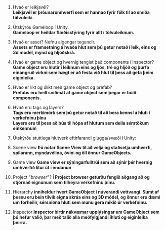 1. Hvað er leikjavél?  
  **Leikjavél er þróunarumhverfi sem er hannað fyrir fólk til að smíða tölvuleiki.**
  
2. Útskýrðu Gameloop í Unity.  
  **Gameloop er heildar flæðisstýring fyrir allt í tölvuleiknum.**
  
3. Hvað er asset? Nefnu algengar tegundir.  
  **Assets er framsetning á hvaða hlut sem þú getur notað í leik, eins og 3d model, mynd og hljóðskrá.**
  
4. Hvað er game object og hvernig tengist það components í Inspector?  
  **Game object eru hlutir í leiknum eins og ljós, tré og hljóð og þurfa einangruð virkni sem hægt er að festa við hlut til þess að gefa þeim eiginleika.**
  
5. Hvað er líkt og ólíkt með game object og prefab?  
  **Prefabs eru heill sniðmát af game object sem þegar er búið components.**
  
6. Hvað eru tags og layers?  
  **Tags eru merkimörk sem þú getur notað til að bera kennsl á hluti í verkefninu þínu**  
  **Layers eru til þess að búa til hópa af hlutum sem deila sérstökum einkennum**
  
7. Útskýrðu stuttlega hlutverk eftirfarandi glugga/svæði í Unity:
  1. Scene view
    **Þú notar Scene View til að velja og staðsetja umhverfi, spilarann, myndavélina, óvini og öll önnur GameObjects.**
  2. Game view
    **Game view er sýningarfulltrúi sem að sýnir þér hvernig umhverfið lítur út í endanun**
  3. Project "*browser*"?
    **Í Project browser geturðu fengið aðgang að og stjórnað eignunum sem tilheyra verkefninu þínu.**
  4. Hierarchy
    **inniheldur hvert GameObject í núverandi vettvangi. Sumt af þessu eru bein tilvik eigna skráa eins og 3D módel, og önnur eru dæmi um forheilir, sérsniðna hluti sem munu gera mikið úr verkefninu.**
  5. Inspector
    **Inspector birtir nákvæmar upplýsingar um GameObject sem þú hefur valið, þar með talið alla meðfylgjandi íhluti og eiginleika þeirra.**
